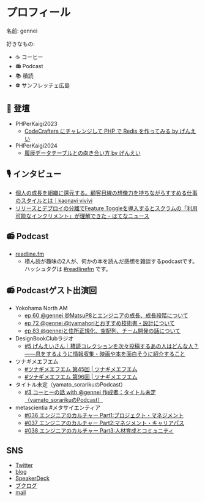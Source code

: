 # プロフィール 


名前: gennei

好きなもの:
  - ☕ コーヒー
  - 📻 Podcast
  - 📚 積読
  - ⚽ サンフレッチェ広島

## 📢 登壇
- PHPerKaigi2023 
  - [CodeCrafters にチャレンジして PHP で Redis を作ってみる by げんえい](https://fortee.jp/phperkaigi-2023/proposal/dc54af9b-f879-47b6-9737-12ae6e84bf1d)
- PHPerKaigi2024
  - [履歴データテーブルとの向き合い方 by げんえい](https://fortee.jp/phperkaigi-2024/proposal/47cf9f17-825a-4021-bf33-86e4a62bc222)

## 🎙️ インタビュー
- [個人の成長を組織に還元する。顧客目線の想像力を持ちながらすすめる仕事のスタイルとは｜kaonavi vivivi](https://vivivi.kaonavi.jp/articles/utani-arifumi-221219/)
- [リリースとデプロイの分離でFeature Toggleを導入するとスクラムの「利用可能なインクリメント」が理解できた - はてなニュース](https://hatenanews.com/articles/2023/06/27/103000)

## 📻 Podcast
- [readline.fm](https://podcasters.spotify.com/pod/show/readlinefm)
  - 積ん読が趣味の2人が、何かの本を読んだ感想を雑談するpodcastです。ハッシュタグは [#readlinefm](https://x.com/search?q=%23readlinefm&src=typed_query&f=live) です。

## 📻 Podcastゲスト出演回
- Yokohama North AM
  - [ep 60 @gennei @MatsuP8とエンジニアの成長、成長段階について](https://anchor.fm/yokohama-north-am/episodes/ep-60-gennei-MatsuP8-e18pft3)
  - [ep 72 @gennei @tyamahoriとおすすめ技術書・設計について](https://anchor.fm/yokohama-north-am/episodes/ep-72-gennei-tyamahori-e1kbfhu)
  - [ep 83 @genneiと住所正規化、空配列、チーム開発の話について](https://podcasters.spotify.com/pod/show/yokohama-north-am/episodes/ep-83-gennei-e25hir3)
- DesignBookClubラジオ
  - [#5 げんえいさん｜積読コレクションを次々投稿するあの人はどんな人？——息をするように情報収集・映画や本を面白そうに紹介すること](https://anchor.fm/dbc-radio/episodes/5-e1o3m5q)
- ツナギメエフエム
  - [#ツナギメエフエム 第45回 | ツナギメエフエム](https://tsunagi.me/ep45/)
  - [#ツナギメエフエム 第96回 | ツナギメエフエム](https://tsunagi.me/ep96/)
- タイトル未定（yamato_sorarikuのPodcast）
  - [#3 コーヒーの話 with @gennei 作成者：タイトル未定（yamato_sorarikuのPodcast）](https://podcasters.spotify.com/pod/show/yamato-sorariku/episodes/3--with-gennei-e26s3cc)
- metascientia #メタサイエンティア
  - [#036 エンジニアのカルチャー Part1:プロジェクト・マネジメント](https://podcasters.spotify.com/pod/show/ac6u1qrt8t8/episodes/036--Part1-e2ba6qi/a-aai34gj)
  - [#037 エンジニアのカルチャー Part2:マネジメント・キャリアパス](https://podcasters.spotify.com/pod/show/ac6u1qrt8t8/episodes/037--Part2-e2c4mmc/a-aakmoj1)
  - [#038 エンジニアのカルチャー Part3:人材育成とコミュニティ](https://podcasters.spotify.com/pod/show/ac6u1qrt8t8/episodes/038--Part3-e2d59mh/a-aanspsn)

## SNS
- [Twitter](https://twitter.com/gennei)
- [blog](https://blog.gennei.coffee/)
- [SpeakerDeck](https://speakerdeck.com/gennei)
- [ブクログ](https://booklog.jp/users/gennei)
- [mail](mailto:sai.gennei+github@gmail.com)
